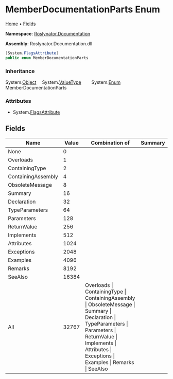<a name="_top"></a>

# MemberDocumentationParts Enum

[Home](../../../README.md#_top) &#x2022; [Fields](#fields)

**Namespace**: [Roslynator.Documentation](../README.md#_top)

**Assembly**: Roslynator\.Documentation\.dll

```csharp
[System.FlagsAttribute]
public enum MemberDocumentationParts
```

### Inheritance

System\.[Object](https://docs.microsoft.com/en-us/dotnet/api/system.object)
&emsp;System\.[ValueType](https://docs.microsoft.com/en-us/dotnet/api/system.valuetype)
&emsp;&emsp;System\.[Enum](https://docs.microsoft.com/en-us/dotnet/api/system.enum)
&emsp;&emsp;&emsp;MemberDocumentationParts

### Attributes

* System\.[FlagsAttribute](https://docs.microsoft.com/en-us/dotnet/api/system.flagsattribute)

## Fields

| Name | Value | Combination of | Summary |
| ---- | ----- | -------------- | ------- |
| None | 0 | |
| Overloads | 1 | |
| ContainingType | 2 | |
| ContainingAssembly | 4 | |
| ObsoleteMessage | 8 | |
| Summary | 16 | |
| Declaration | 32 | |
| TypeParameters | 64 | |
| Parameters | 128 | |
| ReturnValue | 256 | |
| Implements | 512 | |
| Attributes | 1024 | |
| Exceptions | 2048 | |
| Examples | 4096 | |
| Remarks | 8192 | |
| SeeAlso | 16384 | |
| All | 32767 | Overloads \| ContainingType \| ContainingAssembly \| ObsoleteMessage \| Summary \| Declaration \| TypeParameters \| Parameters \| ReturnValue \| Implements \| Attributes \| Exceptions \| Examples \| Remarks \| SeeAlso |

